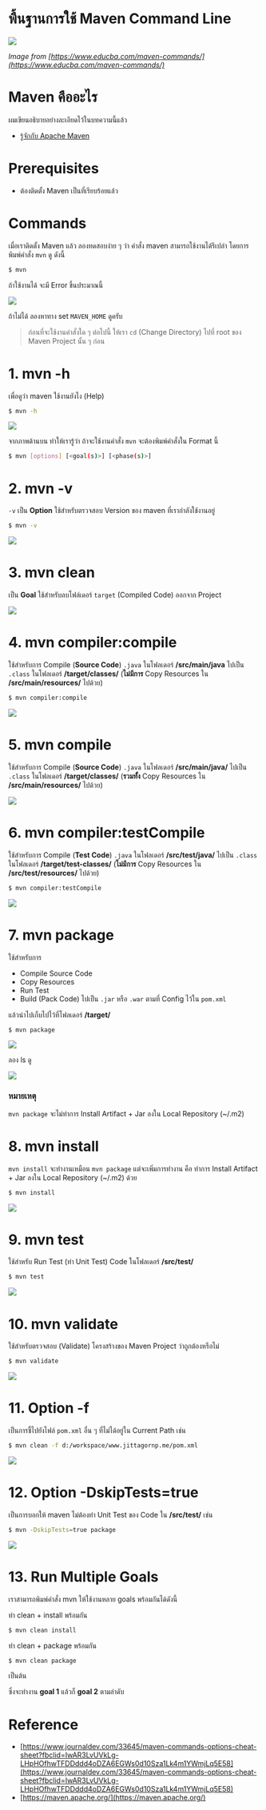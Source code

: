 # พื้นฐานการใช้ Maven Command Line 

![](./maven-commands.jpg)

*Image from [https://www.educba.com/maven-commands/](https://www.educba.com/maven-commands/)*

# Maven คืออะไร 

ผมเขียนอธิบายอย่างละเอียดไว้ในบทความนี้แล้ว  

- [รู้จักกับ Apache Maven](/blog/what-is-apache-maven/)

# Prerequisites

- ต้องติดตั้ง Maven เป็นที่เรียบร้อยแล้ว 

# Commands

เมื่อเราติดตั้ง Maven แล้ว ลองทดสอบง่าย ๆ ว่า คำสั่ง maven สามารถใช้งานได้รึเปล่า โดยการพิมพ์คำสั่ง `mvn` ดู ดังนี้ 

```sh
$ mvn
```

ถ้าใช้งานได้ จะมี Error ขึ้นประมาณนี้

![](./mvn.png)

ถ้าไม่ได้ ลองหาทาง set `MAVEN_HOME` ดูครับ 

> ก่อนที่จะใช้งานคำสั่งใด ๆ ต่อไปนี้ ให้เรา `cd` (Change Directory) ไปที่ root ของ Maven Project นั้น ๆ ก่อน 

# 1. mvn -h 

เพื่อดูว่า maven ใช้งานยังไง (Help)

```sh
$ mvn -h 
```
![](./mvn-h.png?v=1)

จากภาพด้านบน ทำให้เรารู้ว่า ถ้าจะใช้งานคำสั่ง `mvn` จะต้องพิมพ์คำสั่งใน Format นี้

```sh
$ mvn [options] [<goal(s)>] [<phase(s)>]
```

# 2. mvn -v

`-v` เป็น **Option** ใช้สำหรับตรวจสอบ Version ของ maven ที่เรากำลังใช้งานอยู่

```sh
$ mvn -v
```

![](./mvn-v.png)

# 3. mvn clean 

เป็น **Goal** ใช้สำหรับลบโฟล์เดอร์ `target` (Compiled Code) ออกจาก Project 

![](./mvn-clean.png?v=1)

# 4. mvn compiler:compile

ใช้สำหรับการ Compile (**Source Code**) `.java` ในโฟลเดอร์ **/src/main/java** ไปเป็น `.class` ในโฟลเดอร์ **/target/classes/** (**ไม่มีการ** Copy Resources ใน **/src/main/resources/** ไปด้วย)

```sh
$ mvn compiler:compile
```

![](./mvn-compiler-compile.png)

# 5. mvn compile

ใช้สำหรับการ Compile (**Source Code**) `.java` ในโฟลเดอร์ **/src/main/java/** ไปเป็น `.class` ในโฟลเดอร์ **/target/classes/** (**รวมทั้ง** Copy Resources ใน **/src/main/resources/** ไปด้วย)

![](./mvn-compile.png)

# 6. mvn compiler:testCompile 

ใช้สำหรับการ Compile (**Test Code**) `.java` ในโฟลเดอร์ **/src/test/java/** ไปเป็น `.class` ในโฟลเดอร์ **/target/test-classes/** (**ไม่มีการ** Copy Resources ใน **/src/test/resources/** ไปด้วย)

```sh
$ mvn compiler:testCompile
```

![](./mvn-compiler-testcompile.png)

# 7. mvn package 

ใช้สำหรับการ 

- Compile Source Code 
- Copy Resources 
- Run Test 
- Build (Pack Code) ไปเป็น `.jar` หรือ `.war` ตามที่ Config ไว้ใน `pom.xml` 

แล้วนำไปเก็บไปไว้ที่โฟลเดอร์ **/target/**  

```sh
$ mvn package  
```

![](./mvn-package.png)

ลอง ls ดู 

![](./ls-l.png)

### หมายเหตุ 

`mvn package` จะไม่ทำการ Install Artifact + Jar ลงใน Local Repository (~/.m2) 

# 8. mvn install 

`mvn install` จะทำงานเหมือน `mvn package` แต่จะเพิ่มการทำงาน คือ ทำการ Install Artifact + Jar ลงใน Local Repository (~/.m2) ด้วย 

```sh
$ mvn install 
```

![](./mvn-install.png)

# 9. mvn test

ใช้สำหรับ Run Test (ทำ Unit Test) Code ในโฟลเดอร์ **/src/test/** 

```sh
$ mvn test 
```

![](./mvn-test.png)

# 10. mvn validate

ใช้สำหรับตรวจสอบ (Validate) โครงสร้างของ Maven Project ว่าถูกต้องหรือไม่ 

```sh
$ mvn validate
```

![](./mvn-validate.png)

# 11. Option -f 

เป็นการชี้ไปยังไฟล์ `pom.xml` อื่น ๆ ที่ไม่ได้อยู่ใน Current Path เช่น 

```sh
$ mvn clean -f d:/workspace/www.jittagornp.me/pom.xml
```

![](./options-f.png)

# 12. Option -DskipTests=true

เป็นการบอกให้ maven ไม่ต้องทำ Unit Test ของ Code ใน **/src/test/** เช่น

```sh
$ mvn -DskipTests=true package
```

![](./mvn-dskiptests.png)

# 13. Run Multiple Goals 

เราสามารถพิมพ์คำสั่ง mvn ให้ใช้งานหลาย goals พร้อมกันได้ดังนี้

ทำ clean + install พร้อมกัน 
```sh
$ mvn clean install
```

ทำ clean + package พร้อมกัน 
```sh
$ mvn clean package
```

เป็นต้น 

ซึ่งจะทำงาน **goal 1** แล้วก็ **goal 2** ตามลำดับ 

# Reference

- [https://www.journaldev.com/33645/maven-commands-options-cheat-sheet?fbclid=IwAR3LvUVkLg-LHpHOfhwTFDDddd4oDZA6EGWs0d10Sza1Lk4m1YWmjLq5E58](https://www.journaldev.com/33645/maven-commands-options-cheat-sheet?fbclid=IwAR3LvUVkLg-LHpHOfhwTFDDddd4oDZA6EGWs0d10Sza1Lk4m1YWmjLq5E58)
- [https://maven.apache.org/](https://maven.apache.org/)